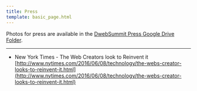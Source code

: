 ```yaml
---
title: Press
template: basic_page.html
---
```


Photos for press are available in the <a href="https://drive.google.com/folderview?id=0B6qr2WkkPPUedDFqMmNxZlh5cnc&usp=sharing">DwebSummit Press Google Drive Folder</a>.

---

- New York Times - The Web Creators look to Reinvent it  
[http://www.nytimes.com/2016/06/08/technology/the-webs-creator-looks-to-reinvent-it.html](http://www.nytimes.com/2016/06/08/technology/the-webs-creator-looks-to-reinvent-it.html)
